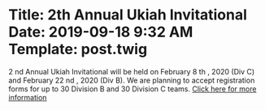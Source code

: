 Title: 2th Annual Ukiah Invitational
Date: 2019-09-18 9:32 AM
Template: post.twig
===

2 nd Annual Ukiah Invitational will be held on February 8 th , 2020 (Div C) and February 22 nd , 2020 (Div B). We are planning to accept registration forms for up to 30 Division
B and 30 Division C teams. [Click here for more information](/assets/competition-info/2020_Ukiah_Invitational_Registration_Form.docx)